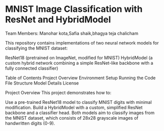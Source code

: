 # MNIST Image Classification with ResNet and HybridModel
Team Members: Manohar kota,Safia shaik,bhagya teja chalicham

This repository contains implementations of two neural network models for classifying the MNIST dataset:

ResNet18 (pretrained on ImageNet, modified for MNIST)
HybridModel (a custom hybrid network combining a simple ResNet-like backbone with a fully connected classifier)

Table of Contents
Project Overview
Environment Setup
Running the Code
File Structure
Model Details
License

Project Overview
This project demonstrates how to:

Use a pre-trained ResNet18 model to classify MNIST digits with minimal modification.
Build a HybridModel with a custom, simplified ResNet backbone and a classifier head.
Both models aim to classify images from the MNIST dataset, which consists of 28x28 grayscale images of handwritten digits (0-9).
